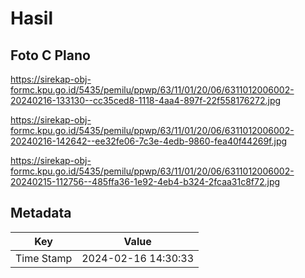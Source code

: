 # Hasil

## Foto C Plano

https://sirekap-obj-formc.kpu.go.id/5435/pemilu/ppwp/63/11/01/20/06/6311012006002-20240216-133130--cc35ced8-1118-4aa4-897f-22f558176272.jpg

https://sirekap-obj-formc.kpu.go.id/5435/pemilu/ppwp/63/11/01/20/06/6311012006002-20240216-142642--ee32fe06-7c3e-4edb-9860-fea40f44269f.jpg

https://sirekap-obj-formc.kpu.go.id/5435/pemilu/ppwp/63/11/01/20/06/6311012006002-20240215-112756--485ffa36-1e92-4eb4-b324-2fcaa31c8f72.jpg


## Metadata

| Key        | Value               |
| ---------- | ------------------- |
| Time Stamp | 2024-02-16 14:30:33 |



